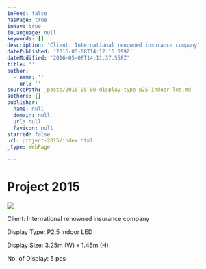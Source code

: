 ```yaml
---
inFeed: false
hasPage: true
inNav: true
inLanguage: null
keywords: []
description: 'Client: International renowned insurance company'
datePublished: '2016-05-08T14:12:15.099Z'
dateModified: '2016-05-08T14:11:37.558Z'
title: ''
author:
  - name: ''
    url: ''
sourcePath: _posts/2016-05-08-display-type-p25-indoor-led.md
authors: []
publisher:
  name: null
  domain: null
  url: null
  favicon: null
starred: false
url: project-2015/index.html
_type: WebPage

---
```

# Project 2015
![](https://the-grid-user-content.s3-us-west-2.amazonaws.com/7df37645-4140-49a9-92ee-bffca9ef085c.jpg)

Client: International renowned insurance company

Display Type: P2.5 indoor LED

Display Size: 3.25m (W) x 1.45m (H)

No. of Display: 5 pcs